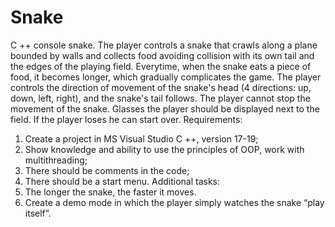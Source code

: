 # Snake

C ++ console snake.
The player controls a snake that crawls along a plane bounded by walls and collects
food avoiding collision with its own tail and the edges of the playing field. Everytime,
when the snake eats a piece of food, it becomes longer, which gradually complicates the game.
The player controls the direction of movement of the snake's head (4 directions: up, down, left,
right), and the snake's tail follows. The player cannot stop the movement of the snake. Glasses
the player should be displayed next to the field. If the player loses he can start over.
Requirements:
1. Create a project in MS Visual Studio C ++, version 17-19;
2. Show knowledge and ability to use the principles of OOP, work with multithreading;
3. There should be comments in the code;
4. There should be a start menu.
Additional tasks:
1. The longer the snake, the faster it moves.
2. Create a demo mode in which the player simply watches the snake “play itself”.